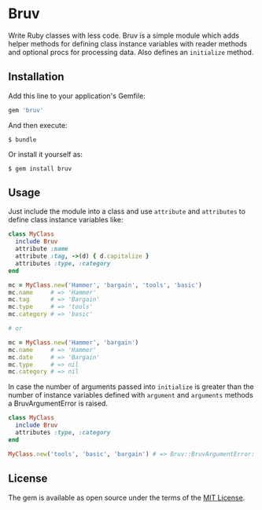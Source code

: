 # Bruv

Write Ruby classes with less code. Bruv is a simple module which adds helper methods for defining class instance variables with reader methods and optional procs for processing data. Also defines an `initialize` method.

## Installation

Add this line to your application's Gemfile:

```ruby
gem 'bruv'
```

And then execute:

    $ bundle

Or install it yourself as:

    $ gem install bruv

## Usage

Just include the module into a class and use `attribute` and `attributes` to define class instance variables like:
```ruby
class MyClass
  include Bruv
  attribute :name
  attribute :tag, ->(d) { d.capitalize }
  attributes :type, :category
end

mc = MyClass.new('Hammer', 'bargain', 'tools', 'basic')
mc.name     # => 'Hammer'
mc.tag      # => 'Bargain'
mc.type     # => 'tools'
mc.category # => 'basic'

# or

mc = MyClass.new('Hammer', 'bargain')
mc.name     # => 'Hammer'
mc.date     # => 'Bargain'
mc.type     # => nil
mc.category # => nil
```

In case the number of arguments passed into `initialize` is greater than the number of instance variables defined with `argument` and `arguments` methods a BruvArgumentError is raised.

```ruby
class MyClass
  include Bruv
  attributes :type, :category
end

MyClass.new('tools', 'basic', 'bargain') # => Bruv::BruvArgumentError: Number of arguments exceeds number of instance variables.
```

## License

The gem is available as open source under the terms of the [MIT License](http://opensource.org/licenses/MIT).
